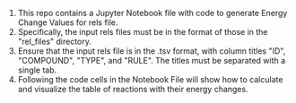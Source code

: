 1) This repo contains a Jupyter Notebook file with code to generate Energy Change Values for rels file. 
2) Specifically, the input rels files must be in the format of those in the "rel_files" directory.
3) Ensure that the input rels file is in the .tsv format, with column titles "ID", "COMPOUND", "TYPE", and "RULE". The titles must be separated with a single tab.
4) Following the code cells in the Notebook File will show how to calculate and visualize the table of reactions with their energy changes. 
